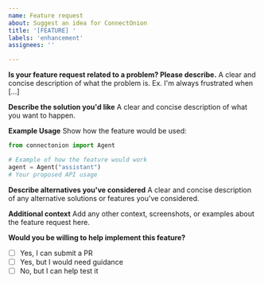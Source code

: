 ```yaml
---
name: Feature request
about: Suggest an idea for ConnectOnion
title: '[FEATURE] '
labels: 'enhancement'
assignees: ''

---
```


**Is your feature request related to a problem? Please describe.**
A clear and concise description of what the problem is. Ex. I'm always frustrated when [...]

**Describe the solution you'd like**
A clear and concise description of what you want to happen.

**Example Usage**
Show how the feature would be used:
```python
from connectonion import Agent

# Example of how the feature would work
agent = Agent("assistant")
# Your proposed API usage
```

**Describe alternatives you've considered**
A clear and concise description of any alternative solutions or features you've considered.

**Additional context**
Add any other context, screenshots, or examples about the feature request here.

**Would you be willing to help implement this feature?**
- [ ] Yes, I can submit a PR
- [ ] Yes, but I would need guidance
- [ ] No, but I can help test it